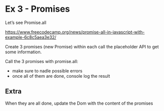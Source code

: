 # Ex 3 - Promises

Let’s see Promise.all

https://www.freecodecamp.org/news/promise-all-in-javascript-with-example-6c8c5aea3e32/

Create 3 promises (new Promise) within each call the placeholder API to get some information.

Call the 3 promises with promise.all:
- make sure to nadle possible errors
- once all of them are done, console log the result

## Extra

When they are all done, update the Dom with the content of the promises

